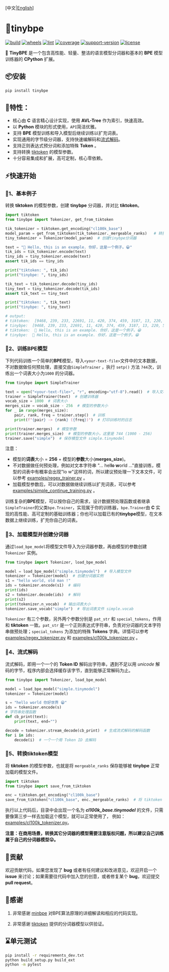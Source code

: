 [中文|[English](https://github.com/neluca/tinybpe/blob/main/README_en.md)]

# 🚀tinybpe

[![build](https://github.com/neluca/tinybpe/workflows/build/badge.svg)](https://github.com/neluca/tinybpe/actions/workflows/python-package.yml)
[![wheels](https://github.com/neluca/tinybpe/workflows/wheels/badge.svg)](https://github.com/neluca/tinybpe/actions/workflows/wheels.yml)
[![lint](https://github.com/neluca/tinybpe/workflows/lint/badge.svg)](https://github.com/neluca/tinybpe/actions/workflows/lint.yml)
[![coverage](https://img.shields.io/codecov/c/github/neluca/tinybpe)](https://codecov.io/gh/neluca/tinybpe)
[![support-version](https://img.shields.io/pypi/pyversions/tinybpe)](https://pypi.org/project/tinybpe/)
[![license](https://img.shields.io/github/license/neluca/tinybpe)](https://github.com/neluca/tinybpe/blob/main/LICENSE)

👋 **TinyBPE** 是一个包含高性能、轻量、整洁的语言模型分词器和基本的 **BPE** 模型训练器的 **CPython** 扩展。

## 📦安装

```bash
pip install tinybpe
```

## 🌟特性：

- 核心由 **C** 语言精心设计实现，使用 **AVL-Tree** 作为索引，快速高效。
- 以 **Python** 模块的形式使用，`API`简洁优雅。
- 支持 **BPE** 模型训练和导入模型后继续训练以扩充词表。
- 实现通用的字节级分词器，支持快速编解码和<u>流式解码</u>。
- 支持正则表达式预分词和添加特殊 **Token** 。
- 支持转换 [tiktoken](https://github.com/openai/tiktoken) 的模型参数。
- 十分容易集成和扩展，高可定制，核心零依赖。



## ⚡️快速开始

### 📍1、基本例子

转换 **tiktoken** 的模型参数，创建 **tinybpe** 分词器，并对比 **tiktoken**。

```python
import tiktoken
from tinybpe import Tokenizer, get_from_tiktoken

tik_tokenizer = tiktoken.get_encoding("cl100k_base")
model_param = get_from_tiktoken(tik_tokenizer._mergeable_ranks)   # 转换模型参数
tiny_tokenizer = Tokenizer(model_param)  # 创建tinybpe分词器 

text = "👋 Hello, this is an example. 你好，这是一个例子。😁"
tik_ids = tik_tokenizer.encode(text)
tiny_ids = tiny_tokenizer.encode(text)
assert tik_ids == tiny_ids

print("tiktoken: ", tik_ids)
print("tinybpe: ", tiny_ids)

tik_text = tik_tokenizer.decode(tiny_ids)
tiny_text = tiny_tokenizer.decode(tik_ids)
assert tik_text == tiny_text

print("tiktoken: ", tik_text)
print("tinybpe: ", tiny_text)

# output:
# tiktoken:  [9468, 239, 233, 22691, 11, 420, 374, 459, 3187, 13, 220, 57668, 53901, 3922, 44388, 21043, 48044, 27452, 45829, 1811, 76460, 223]
# tinybpe:  [9468, 239, 233, 22691, 11, 420, 374, 459, 3187, 13, 220, 57668, 53901, 3922, 44388, 21043, 48044, 27452, 45829, 1811, 76460, 223]
# tiktoken:  👋 Hello, this is an example. 你好，这是一个例子。😁
# tinybpe:  👋 Hello, this is an example. 你好，这是一个例子。😁
```

### 📍2、训练BPE模型

下列代码训练一个简单的**BPE**模型，导入`<your-text-file>`文件中的文本数据，不对数据做任何预处理，直接交由`SimpleTrainer` ，执行 `setp()` 方法 `744`次，训练出一个词表大小为`1000` 的分词器。

```python
from tinybpe import SimpleTrainer

text = open("<your-text-file>", "r", encoding="utf-8").read()  # 导入文本文件
trainer = SimpleTrainer(text)  # 创建训练器
vocab_size = 1000  # 词表大小
merges_size = vocab_size - 256  # 模型的参数大小
for _ in range(merges_size):
    pair, rank, freq = trainer.step()  # 训练
    print(f"{pair} -> {rank} ({freq})")  # 打印训练时的日志

print(trainer.merges)  # 模型参数
print(trainer.merges_size)  # 模型的参数大小，这里是 744 (1000 - 256)
trainer.save("simple")  # 保存模型文件 simple.tinymodel
```

注意：

- 模型的**词表**大小 = **256** + 模型的**参数**大小(**merges_size**)。
- 不对数据做任何预处理，例如对文本字符串 "... hel**lo w**orld ..."直接训练，模型的词表中有概率会出现"lo w"这样的词，所以建议预处理一下文本文件，可以参考 [examples/regex_trainer.py](https://github.com/neluca/tinybpe/blob/main/examples/regex_trainer.py) 。
- 加载模型参数后，可以对数据做继续训练以扩充词表，可以参考 [examples/simple_continue_training.py](https://github.com/neluca/tinybpe/blob/main/examples/simple_continue_training.py) 。

训练复杂的**BPE**模型，可以按你自己的需求，设计数据预处理函数或者继承`SimpleTrainer`的父类`bpe.Trainer`，实现属于你的训练器，`bpe.Trainer`由 **C** 实现的高性能、高可定制的基础训练器；你也可以加载已有的**tinybpe**模型，在文本数据上继续训练，扩充你自己的词表。

### 📍3、加载模型并创建分词器

通过`load_bpe_model`将模型文件导入为分词器参数，再由模型的参数创建 `Tokenizer` 实例。

```python
from tinybpe import Tokenizer, load_bpe_model

model = load_bpe_model("simple.tinymodel")  # 导入模型文件
tokenizer = Tokenizer(model)  # 创建分词器实例
s1 = "hello world, old man !"
ids = tokenizer.encode(s1)  # 编码
print(ids)
s2 = tokenizer.decode(ids)  # 解码
print(s2)
print(tokenizer.n_vocab)  # 输出词表大小
tokenizer.save_vocab("simple")  # 导出词表文件 simple.vocab
```

`Tokenizer` 有三个参数，另外两个参数分别是 `pat_str` 和 `special_tokens`，作用和 **tiktoken** 一致。`pat_str` 是一个正则表达式字符串，负责对分词器的文本字符串做预处理；`special_tokens` 为添加的特殊 **Tokens** 字典。详情可以参考 [examples/regex_tokenizer.py](https://github.com/neluca/tinybpe/blob/main/examples/regex_tokenizer.py) 和 [examples/cl100k_tokenizer.py](https://github.com/neluca/tinybpe/blob/main/examples/cl100k_tokenizer.py) 。

### 📍4、流式解码

流式解码，即用一个一个的 **Token ID** 解码出字符串，遇到不足以用 *unicode* 解码的字节，程序内部会选择缓存该字节，直到能够正常解码为止。

```python
from tinybpe import Tokenizer, load_bpe_model

model = load_bpe_model("simple.tinymodel")
tokenizer = Tokenizer(model)

s = "hello world 你好世界 😁"
ids = tokenizer.encode(s)
# 字符串处理函数
def cb_print(text):
    print(text, end="")

decode = tokenizer.stream_decode(cb_print)  # 生成流式解码的解码函数
for i in ids:
    decode(i)  # 一个一个用 Token ID 去解码
```

### 📍5、转换tiktoken模型

将 **tiktoken** 的模型参数，也就是将 `mergeable_ranks` 保存能够被 **tinybpe** 正常加载的模型文件。

```python
import tiktoken
from tinybpe import save_from_tiktoken

enc = tiktoken.get_encoding("cl100k_base")
save_from_tiktoken("cl100k_base", enc._mergeable_ranks)  # 将 tiktoken 模型参数保存为 tinybpe 的模型文件
```

执行以上代码后，目录中会出现一个名为 ***cl100k_base.tinymodel*** 的文件，只需要像第三步一样去加载这个模型，就可以正常使用了， 例如：[examples/cl100k_tokenizer.py](https://github.com/neluca/tinybpe/blob/main/examples/cl100k_tokenizer.py)。

**注意：在商用场景，转换其它分词器的模型需要注意版权问题，所以建议自己训练属于自己的分词器模型😛。**



## 🔧贡献

欢迎贡献代码，如果您发现了 **bug** 或者有任何建议和改进意见，欢迎开启一个 **issue** 来讨论；如果需要往代码中加入您的创意，或者修复某个 **bug**，欢迎提交 **pull request**。

## 🤝感谢

1. 非常感谢 [minbpe](https://github.com/karpathy/minbpe) 对BPE算法原理的详细解读和相应的代码实现。

2. 非常感谢 [tiktoken](https://github.com/openai/tiktoken) 提供的分词器模型以供验证。


## ⌛单元测试

```bash
pip install -r requirements_dev.txt
python build_setup.py build_ext
python -m pytest
```

